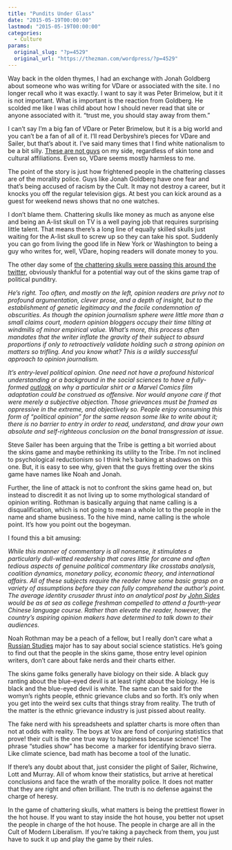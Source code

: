 ```yaml
---
title: "Pundits Under Glass"
date: "2015-05-19T00:00:00"
lastmod: "2015-05-19T00:00:00"
categories:
  - Culture
params:
  original_slug: "?p=4529"
  original_url: "https://thezman.com/wordpress/?p=4529"
---
```


Way back in the olden thymes, I had an exchange with Jonah Goldberg
about someone who was writing for VDare or associated with the site. I
no longer recall who it was exactly. I want to say it was Peter
Brimelow, but it it is not important. What is important is the reaction
from Goldberg. He scolded me like I was child about how I should never
read that site or anyone associated with it. “trust me, you should stay
away from them.”

I can’t say I’m a big fan of VDare or Peter Brimelow, but it is a big
world and you can’t be a fan of all of it. I’ll read Derbyshire’s pieces
for VDare and Sailer, but that’s about it. I’ve said many times that I
find white nationalism to be a bit silly. <a
href="http://th09.deviantart.net/fs70/PRE/i/2012/178/0/7/white_nationalists_by_themistrunsred-d554age.jpg"
rel="noopener" target="_blank">These are not guys</a> on my side,
regardless of skin tone and cultural affiliations. Even so, VDare seems
mostly harmless to me.

The point of the story is just how frightened people in the chattering
classes are of the morality police. Guys like Jonah Goldberg have one
fear and that’s being accused of racism by the Cult. It may not destroy
a career, but it knocks you off the regular television gigs. At best you
can kick around as a guest for weekend news shows that no one watches.

I don’t blame them. Chattering skulls like money as much as anyone else
and being an A-list skull on TV is a well paying job that requires
surprising little talent. That means there’s a long line of equally
skilled skulls just waiting for the A-list skull to screw up so they can
take his spot. Suddenly you can go from living the good life in New York
or Washington to being a guy who writes for, well, VDare, hoping readers
will donate money to you.

The other day some of <a
href="http://hotair.com/archives/2015/05/14/the-fad-of-entry-level-political-opinion/"
rel="noopener" target="_blank">the chattering skulls were passing this
around the twitter</a>, obviously thankful for a potential way out of
the skins game trap of political punditry.

*He’s right. Too often, and mostly on the left, opinion readers are
privy not to profound argumentation, clever prose, and a depth of
insight, but to the establishment of genetic legitimacy and the facile
condemnation of obscurities. As though the opinion journalism sphere
were little more than a small claims court, modern opinion bloggers
occupy their time tilting at windmills of minor empirical value. What’s
more, this process often mandates that the writer inflate the gravity of
their subject to absurd proportions if only to retroactively validate
holding such a strong opinion on matters so trifling. And you know what?
This is a wildly successful approach to opinion journalism.*

*It’s entry-level political opinion. One need not have a profound
historical understanding or a background in the social sciences to have
a fully-formed
[outlook](http://hotair.com/archives/2015/05/05/the-left-eats-its-own-and-liberals-dont-like-it-much-at-all/comment-page-1/)
on why a particular shirt or a Marvel Comics film adaptation could be
construed as offensive. Nor would anyone care if that were merely a
subjective objection. Those grievances must be framed as oppressive in
the extreme, and objectively so. People enjoy consuming this form of
“political opinion” for the same reason some like to write about it;
there is no barrier to entry in order to read, understand, and draw your
own absolute and self-righteous conclusion on the banal transgression at
issue.*

Steve Sailer has been arguing that the Tribe is getting a bit worried
about the skins game and maybe rethinking its utility to the Tribe. I’m
not inclined to psychological reductionism so I think he’s barking at
shadows on this one. But, it is easy to see why, given that the guys
fretting over the skins game have names like Noah and Jonah.

Further, the line of attack is not to confront the skins game head on,
but instead to discredit it as not living up to some mythological
standard of opinion writing. Rothman is basically arguing that name
calling is a disqualification, which is not going to mean a whole lot to
the people in the name and shame business. To the hive mind, name
calling is the whole point. It’s how you point out the bogeyman.

I found this a bit amusing:

*While this manner of commentary is all nonsense, it stimulates a
particularly dull-witted readership that cares little for arcane and
often tedious aspects of genuine political commentary like crosstabs
analysis, coalition dynamics, monetary policy, economic theory, and
international affairs. All of these subjects require the reader have
some basic grasp on a variety of assumptions before they can fully
comprehend the author’s point. The average identity crusader thrust into
an analytical post by [John
Sides](http://www.washingtonpost.com/people/john-sides) would be as at
sea as college freshman compelled to attend a fourth-year Chinese
language course. Rather than elevate the reader, however, the country’s
aspiring opinion makers have determined to talk down to their
audiences.*

Noah Rothman may be a peach of a fellow, but I really don’t care what a
<a href="https://www.linkedin.com/pub/noah-rothman/4/22a/7b7"
rel="noopener" target="_blank">Russian Studies</a> major has to say
about social science statistics. He’s going to find out that the people
in the skins game, those entry level opinion writers, don’t care about
fake nerds and their charts either.

The skins game folks generally have biology on their side. A black guy
ranting about the blue-eyed devil is at least right about the biology.
He is black and the blue-eyed devil is white. The same can be said for
the womyn’s rights people, ethnic grievance clubs and so forth. It’s
only when you get into the weird sex cults that things stray from
reality. The truth of the matter is the ethnic grievance industry is
just pissed about reality.

The fake nerd with his spreadsheets and splatter charts is more often
than not at odds with reality. The boys at Vox are fond of conjuring
statistics that prove! their cult is the one true way to happiness
because science! The phrase “studies show” has become  a marker for
identifying bravo sierra. Like climate science, bad math has become a
tool of the lunatic.

If there’s any doubt about that, just consider the plight of Sailer,
Richwine, Lott and Murray. All of whom know their statistics, but arrive
at heretical conclusions and face the wrath of the morality police. It
does not matter that they are right and often brilliant. The truth is no
defense against the charge of heresy.

In the game of chattering skulls, what matters is being the prettiest
flower in the hot house. If you want to stay inside the hot house, you
better not upset the people in charge of the hot house. The people in
charge are all in the Cult of Modern Liberalism. If you’re taking a
paycheck from them, you just have to suck it up and play the game by
their rules.
